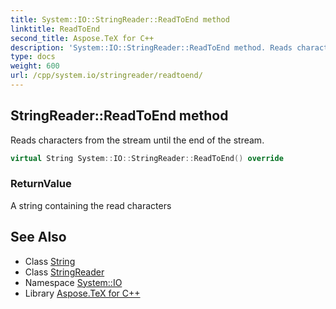 ```yaml
---
title: System::IO::StringReader::ReadToEnd method
linktitle: ReadToEnd
second_title: Aspose.TeX for C++
description: 'System::IO::StringReader::ReadToEnd method. Reads characters from the stream until the end of the stream in C++.'
type: docs
weight: 600
url: /cpp/system.io/stringreader/readtoend/
---
```

## StringReader::ReadToEnd method


Reads characters from the stream until the end of the stream.

```cpp
virtual String System::IO::StringReader::ReadToEnd() override
```


### ReturnValue

A string containing the read characters

## See Also

* Class [String](../../../system/string/)
* Class [StringReader](../)
* Namespace [System::IO](../../)
* Library [Aspose.TeX for C++](../../../)

